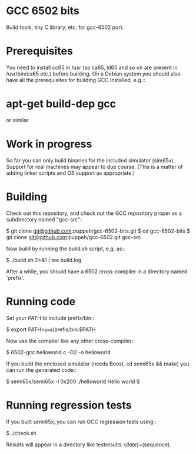 GCC 6502 bits
=============

Build tools, tiny C library, etc. for gcc-6502 port.

Prerequisites
=============

You need to install cc65 in /usr (so ca65, ld65 and so on are present in /usr/bin/ca65 etc.) before building. On a
Debian system you should also have all the prerequisites for building GCC installed, e.g.::

  # apt-get build-dep gcc

or similar.

Work in progress
================

So far you can only build binaries for the included simulator (sim65x). Support for real machines may appear to due
course. (This is a matter of adding linker scripts and OS support as appropriate.)

Building
========

Check out this repository, and check out the GCC repository proper as a subdirectory named "gcc-src"::

  $ git clone git@github.com:puppeh/gcc-6502-bits.git
  $ cd gcc-6502-bits
  $ git clone git@github.com:puppeh/gcc-6502.git gcc-src

Now build by running the build.sh script, e.g. as::

  $ ./build.sh 2>&1 | tee build.log

After a while, you should have a 6502 cross-compiler in a directory named 'prefix'.

Running code
============

Set your PATH to include prefix/bin::

  $ export PATH=`pwd`/prefix/bin:$PATH

Now use the compiler like any other cross-compiler::

  $ 6502-gcc helloworld.c -O2 -o helloworld

If you build the enclosed simulator (needs Boost, cd semi65x && make) you can run the generated code::

  $ semi65x/semi65x -l 0x200 ./helloworld
  Hello world
  $

Running regression tests
========================

If you built semi65x, you can run GCC regression tests using::

  $ ./check.sh

Results will appear in a directory like testresults-$(date)-$(sequence).
